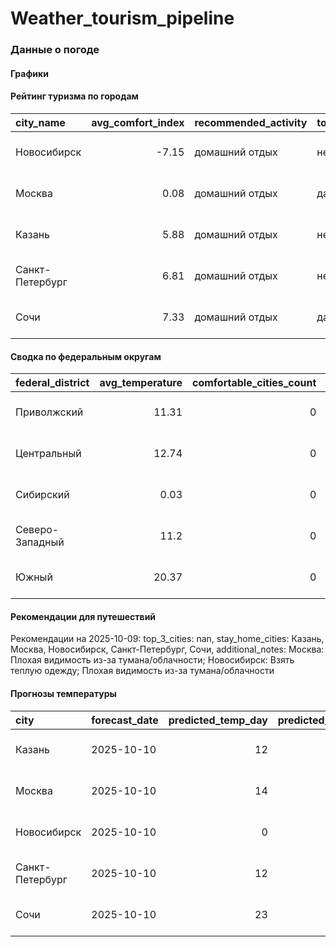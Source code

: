 # Weather_tourism_pipeline

<!-- WEATHER DATA START -->
### Данные о погоде

#### Графики
#### Рейтинг туризма по городам
| city_name       |   avg_comfort_index | recommended_activity   | tourist_season_match   | tourism_season   | tour_recommendation       | as_of_date          |
|:----------------|--------------------:|:-----------------------|:-----------------------|:-----------------|:--------------------------|:--------------------|
| Новосибирск     |               -7.15 | домашний отдых         | нет                    | Июнь-Август      | домашний отдых вне сезона | 2025-10-09 12:30:00 |
| Москва          |                0.08 | домашний отдых         | да                     | Круглогодично    | домашний отдых в сезон    | 2025-10-09 12:30:00 |
| Казань          |                5.88 | домашний отдых         | нет                    | Май-Сентябрь     | домашний отдых вне сезона | 2025-10-09 12:30:00 |
| Санкт-Петербург |                6.81 | домашний отдых         | нет                    | Май-Сентябрь     | домашний отдых вне сезона | 2025-10-09 12:30:00 |
| Сочи            |                7.33 | домашний отдых         | да                     | Май-Октябрь      | домашний отдых в сезон    | 2025-10-09 12:30:00 |

#### Сводка по федеральным округам
| federal_district   |   avg_temperature |   comfortable_cities_count | general_recommendation   | as_of_date          |
|:-------------------|------------------:|---------------------------:|:-------------------------|:--------------------|
| Приволжский        |             11.31 |                          0 | Лучше остаться дома      | 2025-10-09 12:30:00 |
| Центральный        |             12.74 |                          0 | Лучше остаться дома      | 2025-10-09 12:30:00 |
| Сибирский          |              0.03 |                          0 | Лучше остаться дома      | 2025-10-09 12:30:00 |
| Северо-Западный    |             11.2  |                          0 | Лучше остаться дома      | 2025-10-09 12:30:00 |
| Южный              |             20.37 |                          0 | Лучше остаться дома      | 2025-10-09 12:30:00 |

#### Рекомендации для путешествий
Рекомендации на 2025-10-09: top_3_cities: nan, stay_home_cities: Казань, Москва, Новосибирск, Санкт-Петербург, Сочи, additional_notes: Москва: Плохая видимость из-за тумана/облачности; Новосибирск: Взять теплую одежду; Плохая видимость из-за тумана/облачности

#### Прогнозы температуры
| city            | forecast_date   |   predicted_temp_day |   predicted_temp_night | model_type       | as_of_date          |
|:----------------|:----------------|---------------------:|-----------------------:|:-----------------|:--------------------|
| Казань          | 2025-10-10      |                   12 |                      9 | LinearRegression | 2025-10-09 12:30:29 |
| Москва          | 2025-10-10      |                   14 |                     12 | LinearRegression | 2025-10-09 12:30:29 |
| Новосибирск     | 2025-10-10      |                    0 |                      0 | LinearRegression | 2025-10-09 12:30:29 |
| Санкт-Петербург | 2025-10-10      |                   12 |                     10 | LinearRegression | 2025-10-09 12:30:29 |
| Сочи            | 2025-10-10      |                   23 |                     21 | LinearRegression | 2025-10-09 12:30:29 |


<!-- WEATHER DATA END -->
